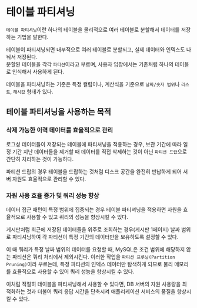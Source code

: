 # 테이블 파티셔닝

`테이블 파티셔닝`이란 하나의 테이블을 물리적으로 여러 테이블로 분할해서 데이터를 저장하는 기법을 말한다.  
  
테이블이 파티셔닝되면 내부적으로 여러 테이블로 분할되고, 실제 데이터와 인덱스도 나눠서 저장된다.  
분할된 테이블을 각각 `파티션`이라고 부르며, 사용자 입장에서는 기존처럼 하나의 테이블로 인식해서 사용하게 된다.
  
테이블을 파티셔닝하는 기준은 특정 컬럼이나, 계산식을 기준으로 `날짜/숫자 범위`나 `리스트`, `해시값` 형태가 있다. 

## 테이블 파티셔닝을 사용하는 목적

### 삭제 가능한 이력 데이터를 효율적으로 관리

로그성 데이터들이 저장되는 테이블에 파티셔닝을 적용하는 경우, 보관 기간에 따라 일정 기간 지난 데이터들을 제거할 때 데이터를 직접 삭제하는 것이 아닌 `파티션 드랍`으로 간단히 처리하는 것이 가능하다.  
  
파티션 드랍의 경우 테이블을 드랍하는 것처럼 디스크 공간을 완전히 반납하게 되어 서버 자원도 효율적으로 관리할 수 있다.

### 자원 사용 효율 증가 및 쿼리 성능 향상

데이터 접근 패턴이 특정 범위에 집중되는 경우 테이블 파티셔닝을 적용하면 자원을 효율적으로 사용할 수 있고 쿼리의 성능을 향상시킬 수 있다.
  
게시판처럼 최근에 저장된 데이터들을 위주로 조회하는 경우(게시판 1페이지) 날짜 범위로 파티셔닝하여 각 파티션이 특정 기간의 데이터만을 보유하도록 설정할 수 있다.
  
이 때 쿼리가 특정 날짜 범위의 데이터를 요청할 때, MySQL은 조건 범위에 해당하지 않는 파티션은 쿼리 처리에서 제외시킨다. 
이러한 작업을 `파티션 프루닝(Partition Pruning)`이라 부르는데, 특정 파티션의 인덱스 데이터만 탐색하게 되므로 물리 메모리를 효율적으로 사용할 수 있어
쿼리 성능을 향상시킬 수 있다.
  
이처럼 적절히 테이블을 파티셔닝해서 사용할 수 있다면, DB 서버의 자원 사용량을 최적화하는 것과 더불어 쿼리 응답 시간을 단축시켜 애플리케이션 서비스의 품질을 향상시킬 수 있다.

